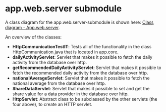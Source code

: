 app.web.server submodule
======   
A class diagram for the app.web.server-submodule is shown here: [Class diagram - App.web.server](https://github.com/torbognaes/PU/blob/master/UML%20Diagram%20WebServer.png).  
 
An overview of the classes:  
- **HttpCommunicationTestIT**: Tests all of the functionality in the class HttpCommunication.java that is located in app.core.  
- **dailyActivityServlet**: Servlet that makes it possible to fetch the daily activity from the database over http.   
- **getRecommendedDailyActivityServlet**: Servlet that makes it possible to fetch the recommended daily activity from the database over http.   
- **nationalAverageServlet**: Servlet that makes it possible to fetch the national average from the database over http.   
- **ShareDataServlet**: Servlet that makes it possible to set and get the share value for a data provider in the database over http.  
- **HttpServlet**: Abstract class to be subclassed by the other servlets (the four above), to create an HTTP servlet.

